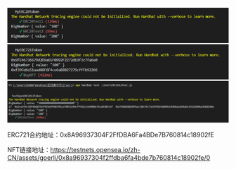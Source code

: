 

![1a4bd6cb0ab256574ba51fd13ea5f49](1a4bd6cb0ab256574ba51fd13ea5f49-16796477880711.png) ![821edf4ce5fbe5a7f1b009b8e50276d](821edf4ce5fbe5a7f1b009b8e50276d.png) ![314de7c3a744b0d3c3de8d6bed37424](314de7c3a744b0d3c3de8d6bed37424.png)



ERC721合约地址：0x8A96937304F2FfDBA6Fa4BDe7B760814c18902fE

NFT链接地址：https://testnets.opensea.io/zh-CN/assets/goerli/0x8a96937304f2ffdba6fa4bde7b760814c18902fe/0
